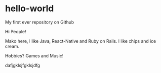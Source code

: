 # hello-world
My first ever repository on Github

Hi People!

Mako here, I like Java, React-Native and Ruby on Rails.
I like chips and ice cream.

Hobbies? Games and Music!


dafjgklsjfgklsjdfg
